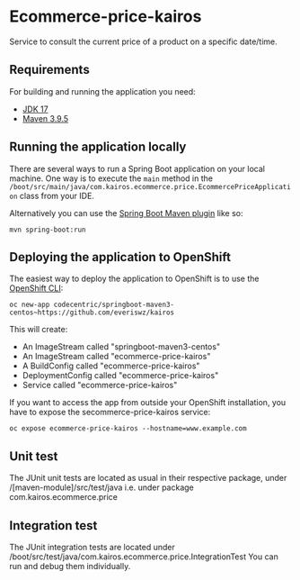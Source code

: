 # Ecommerce-price-kairos

Service to consult the current price of a product on a specific date/time.

## Requirements

For building and running the application you need:

- [JDK 17](https://www.oracle.com/es/java/technologies/downloads/#java17)
- [Maven 3.9.5](https://maven.apache.org)

## Running the application locally

There are several ways to run a Spring Boot application on your local machine. One way is to execute the `main` method in the `/boot/src/main/java/com.kairos.ecommerce.price.EcommercePriceApplication` class from your IDE.

Alternatively you can use the [Spring Boot Maven plugin](https://docs.spring.io/spring-boot/docs/current/reference/html/build-tool-plugins-maven-plugin.html) like so:

```shell
mvn spring-boot:run
```

## Deploying the application to OpenShift

The easiest way to deploy the application to OpenShift is to use the [OpenShift CLI](https://docs.openshift.org/latest/cli_reference/index.html):

```shell
oc new-app codecentric/springboot-maven3-centos~https://github.com/everiswz/kairos
```

This will create:

* An ImageStream called "springboot-maven3-centos"
* An ImageStream called "ecommerce-price-kairos"
* A BuildConfig called "ecommerce-price-kairos"
* DeploymentConfig called "ecommerce-price-kairos"
* Service called "ecommerce-price-kairos"

If you want to access the app from outside your OpenShift installation, you have to expose the secommerce-price-kairos service:

```shell
oc expose ecommerce-price-kairos --hostname=www.example.com
```
## Unit test

The JUnit unit tests are located as usual in their respective package, under  /[maven-module]/src/test/java i.e. under package com.kairos.ecommerce.price

## Integration test

The JUnit integration tests are located under /boot/src/test/java/com.kairos.ecommerce.price.IntegrationTest
You can run and debug them individually.
